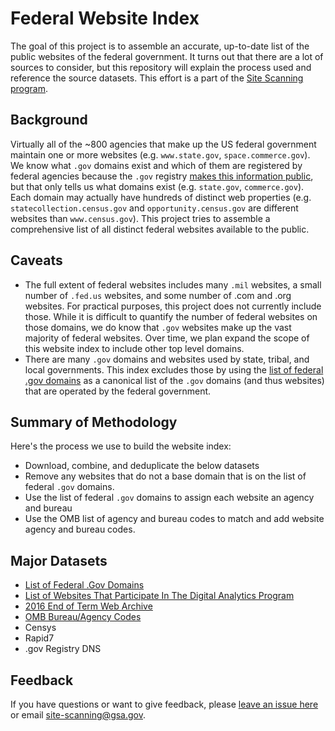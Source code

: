 # Federal Website Index

The goal of this project is to assemble an accurate, up-to-date list of the public websites of the federal government.  It turns out that there are a lot of sources to consider, but this repository will explain the process used and reference the source datasets. This effort is a part of the [Site Scanning program](https://digital.gov/site-scanning).    

## Background

Virtually all of the ~800 agencies that make up the US federal government maintain one or more websites (e.g. `www.state.gov`, `space.commerce.gov`). We know what `.gov` domains exist and which of them are registered by federal agencies because the `.gov` registry [makes this information public](https://github.com/GSA/data/blob/master/dotgov-domains/current-federal.csv), but that only tells us what domains exist (e.g. `state.gov`, `commerce.gov`). Each domain may actually have hundreds of distinct web properties (e.g. `statecollection.census.gov` and `opportunity.census.gov` are different websites than `www.census.gov`). This project tries to assemble a comprehensive list of all distinct federal websites available to the public.  


## Caveats
 
* The full extent of federal websites includes many `.mil` websites, a small number of `.fed.us` websites, and some number of .com and .org websites. For practical purposes, this project does not currently include those. While it is difficult to quantify the number of federal websites on those domains, we do know that `.gov` websites make up the vast majority of federal websites. Over time, we plan expand the scope of this website index to include other top level domains. 
* There are many `.gov` domains and websites used by state, tribal, and local governments. This index excludes those by using the [list of federal .gov domains](https://github.com/GSA/data/blob/master/dotgov-domains/current-federal.csv) as a canonical list of the `.gov` domains (and thus websites) that are operated by the federal government.  

## Summary of Methodology

Here's the process we use to build the website index: 
* Download, combine, and deduplicate the below datasets
* Remove any websites that do not a base domain that is on the list of federal `.gov` domains.
* Use the list of federal `.gov` domains to assign each website an agency and bureau
* Use the OMB list of agency and bureau codes to match and add website agency and bureau codes.  

## Major Datasets

* [List of Federal .Gov Domains](https://github.com/GSA/data/blob/master/dotgov-domains/current-federal.csv) 
* [List of Websites That Participate In The Digital Analytics Program](https://analytics.usa.gov/data/live/sites.csv) 
* [2016 End of Term Web Archive](https://github.com/end-of-term/eot2016/blob/master/seed-lists/eot_2016_bulk_seeds_test_report.txt)
* [OMB Bureau/Agency Codes](https://resources.data.gov/resources/dcat-us/#bureauCode)
* Censys 
* Rapid7
* .gov Registry DNS


## Feedback

If you have questions or want to give feedback, please [leave an issue here](https://github.com/GSA/federal-website-index/issues) or email site-scanning@gsa.gov.  

